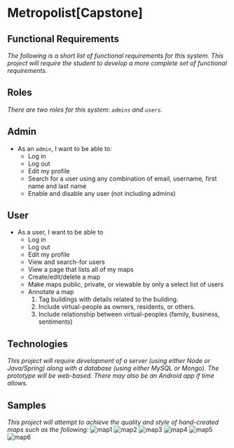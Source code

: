 # Metropolist[Capstone]
## Functional Requirements
*The following is a short list of functional requirements for this system. This project will require the student to develop a more complete set of functional requirements.*

## Roles
*There are two roles for this system: <code>admins</code> and <code>users</code>.*

## Admin 
* As an <code>admin</code>, I want to be able to:
  * Log in
  * Log out
  * Edit my profile
  * Search for a user using any combination of email, username, first name and last name
  * Enable and disable any user (not including admins)

## User
* As a user, I want to be able to
  * Log in
  * Log out
  * Edit my profile
  * View and search-for users
  * View a page that lists all of my maps
  * Create/edit/delete a map
  * Make maps public, private, or viewable by only a select list of users
  * Annotate a map
    1. Tag buildings with details related to the building.
    1. Include virtual-people as owners, residents, or others.
    1. Include relationship between virtual-peoples (family, business, sentiments)
    
## Technologies
*This project will require development of a server (using either Node or Java/Spring) along with a database (using either MySQL or Mongo). The prototype will be web-based. There may also be an Android app if time allows.*

## Samples
*This project will attempt to achieve the quality and style of hand-created maps such as the following:*
![map1](http://charity.cs.uwlax.edu/projects/metropolist/assets/map1.jpg)
![map2](http://charity.cs.uwlax.edu/projects/metropolist/assets/map2.jpg)
![map3](http://charity.cs.uwlax.edu/projects/metropolist/assets/map3.jpg)
![map4](http://charity.cs.uwlax.edu/projects/metropolist/assets/map4.jpg)
![map5](http://charity.cs.uwlax.edu/projects/metropolist/assets/map5.jpg)
![map6](http://charity.cs.uwlax.edu/projects/metropolist/assets/map6.jpg)
